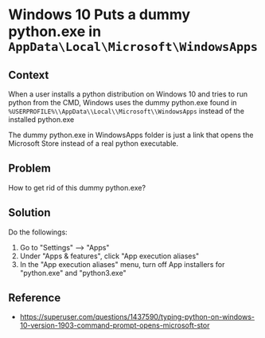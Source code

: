 # Windows 10 Puts a dummy python.exe in `AppData\Local\Microsoft\WindowsApps`

## Context

When a user installs a python distribution on Windows 10 and tries to run python from the CMD, Windows uses the dummy python.exe found in `%USERPROFILE%\\AppData\\Local\\Microsoft\\WindowsApps` instead of the installed python.exe

The dummy python.exe in WindowsApps folder is just a link that opens the Microsoft Store instead of a real python executable.

## Problem

How to get rid of this dummy python.exe?

## Solution

Do the followings:

1.  Go to "Settings" --> "Apps"
2.  Under "Apps & features", click "App execution aliases"
3.  In the "App execution aliases" menu, turn off App installers for "python.exe" and "python3.exe"

## Reference

*   <https://superuser.com/questions/1437590/typing-python-on-windows-10-version-1903-command-prompt-opens-microsoft-stor>
